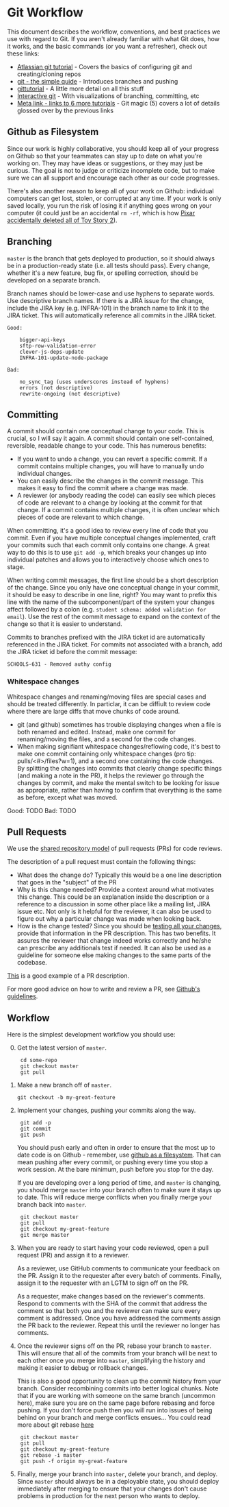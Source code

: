 # Git Workflow

This document describes the workflow, conventions, and best practices we use with regard to Git. If you aren't already familiar with what Git does, how it works, and the basic commands (or you want a refresher), check out these links:

- [Atlassian git tutorial](https://www.atlassian.com/git/tutorial/git-basics) - Covers the basics of configuring git and creating/cloning repos
- [git - the simple quide](http://rogerdudler.github.io/git-guide/) - Introduces branches and pushing
- [gittutorial](http://git-scm.com/docs/gittutorial) - A little more detail on all this stuff
- [Interactive git](https://pcottle.github.io/learnGitBranching/) - With visualizations of branching, committing, etc
- [Meta link - links to 6 more tutorials](http://sixrevisions.com/resources/git-tutorials-beginners) - Git magic (5) covers a lot of details glossed over by the previous links

## Github as Filesystem

Since our work is highly collaborative, you should keep all of your progress on Github so that your teammates can stay up to date on what you're working on. They may have ideas or suggestions, or they may just be curious. The goal is not to judge or criticize incomplete code, but to make sure we can all support and encourage each other as our code progresses.

There's also another reason to keep all of your work on Github: individual computers can get lost, stolen, or corrupted at any time. If your work is only saved locally, you run the risk of losing it if anything goes wrong on your computer (it could just be an accidental `rm -rf`, which is how [Pixar accidentally deleted all of Toy Story 2](http://thenextweb.com/media/2012/05/21/how-pixars-toy-story-2-was-deleted-twice-once-by-technology-and-again-for-its-own-good/)).

## Branching

`master` is the branch that gets deployed to production, so it should always be in a production-ready state (i.e. all tests should pass). Every change, whether it's a new feature, bug fix, or spelling correction, should be developed on a separate branch.

Branch names should be lower-case and use hyphens to separate words. Use descriptive branch names. If there is a JIRA issue for the change, include the JIRA key (e.g. INFRA-101) in the branch name to link it to the JIRA ticket. This will automatically reference all commits in the JIRA ticket.

    Good:

        bigger-api-keys
        sftp-row-validation-error
        clever-js-deps-update
        INFRA-101-update-node-package

    Bad:

        no_sync_tag (uses underscores instead of hyphens)
        errors (not descriptive)
        rewrite-ongoing (not descriptive)

## Committing

A commit should contain one conceptual change to your code. This is crucial, so I will say it again. A commit should contain one self-contained, reversible, readable change to your code. This has numerous benefits:

- If you want to undo a change, you can revert a specific commit. If a commit contains multiple changes, you will have to manually undo individual changes.
- You can easily describe the changes in the commit message. This makes it easy to find the commit where a change was made.
- A reviewer (or anybody reading the code) can easily see which pieces of code are relevant to a change by looking at the commit for that change. If a commit contains multiple changes, it is often unclear which pieces of code are relevant to which change.

When committing, it's a good idea to review every line of code that you commit. Even if you have multiple conceptual changes implemented, craft your commits such that each commit only contains one change. A great way to do this is to use `git add -p`, which breaks your changes up into individual patches and allows you to interactively choose which ones to stage.

When writing commit messages, the first line should be a short description of the change. Since you only have one conceptual change in your commit, it should be easy to describe in one line, right? You may want to prefix this line with the name of the subcomponent/part of the system your changes affect followed by a colon (e.g. `student schema: added validation for email`). Use the rest of the commit message to expand on the context of the change so that it is easier to understand.

Commits to branches prefixed with the JIRA ticket id are automatically referenced in the JIRA ticket. For commits not associated with a branch, add the JIRA ticket id before the commit message:
```
SCHOOLS-631 - Removed authy config
```

### Whitespace changes
Whitespace changes and renaming/moving files are special cases and should be treated differently. In particlar, it can be diffiult to review code where there are large diffs that move chunks of code around.
 - git (and github) sometimes has trouble displaying changes when a file is both renamed and edited. Instead, make one commit for renaming/moving the files, and a second for the code changes.
 - When making signifiant whitespace changes/reflowing code, it's best to make one commit containing only whitespace changes (pro tip: pulls/<#>/files?w=1), and a second one containing the code changes.
By splitting the changes into commits that clearly change specific things (and making a note in the PR), it helps the reviewer go through the changes by commit, and make the mental switch to be looking for issue as appropriate, rather than having to confirm that everything is the same as before, except what was moved.

Good: TODO
Bad: TODO

## Pull Requests

We use the [shared repository model](https://help.github.com/articles/using-pull-requests/#shared-repository-model) of pull requests (PRs) for code reviews.

The description of a pull request must contain the following things:

- What does the change do? Typically this would be a one line description that goes in the "subject"
of the PR
- Why is this change needed? Provide a context around what motivates this change. This could be
an explanation inside the description or a reference to a discussion in some other place like
a mailing list, JIRA issue etc. Not only is it helpful for the reviewer, it can also be used to
figure out why a particular change was made when looking back.
- How is the change tested? Since you should be [testing all your changes](https://github.com/Clever/dev-handbook/blob/master/testing.md), provide that information in the PR description. This has two
benefits. It assures the reviewer that change indeed works correctly and he/she can prescribe
any additionals test if needed. It can also be used as a guideline for someone else making changes
to the same parts of the codebase.

[This](https://github.com/Clever/optimus/pull/12) is a good example of a PR description.

For more good advice on how to write and review a PR, see [Github's guidelines](https://github.com/blog/1943-how-to-write-the-perfect-pull-request).

## Workflow

Here is the simplest development workflow you should use:

0. Get the latest version of `master`.

        cd some-repo
        git checkout master
        git pull

1.  Make a new branch off of `master`.

        git checkout -b my-great-feature

2. Implement your changes, pushing your commits along the way.

        git add -p
        git commit
        git push

    You should push early and often in order to ensure that the most up to date code is on Github - remember, use [github as a filesystem](#github-as-filesystem). That can mean pushing after every commit, or pushing every time you stop a work session. At the bare minimum, push before you stop for the day.

    If you are developing over a long period of time, and `master` is changing, you should merge `master` into your branch often to make sure it stays up to date. This will reduce merge conflicts when you finally merge your branch back into `master`.

        git checkout master
        git pull
        git checkout my-great-feature
        git merge master

4. When you are ready to start having your code reviewed, open a pull request (PR) and assign it to a reviewer.

    As a reviewer, use GitHub comments to communicate your feedback on the PR. Assign it to the
    requester after every batch of comments. Finally, assign it to the requester with an LGTM to
    sign off on the PR.

    As a requester, make changes based on the reviewer's comments. Respond to comments with the SHA
    of the commit that address the comment so that both you and the reviewer can make sure every
    comment is addressed. Once you have addressed the comments assign the PR back to the reviewer.
    Repeat this until the reviewer no longer has comments.

5. Once the reviewer signs off on the PR, rebase your branch to `master`. This will ensure that all of the commits from your branch will be next to each other once you merge into `master`, simplifying the history and making it easier to debug or rollback changes.

    This is also a good opportunity to clean up the commit history from your branch. Consider recombining commits into better logical chunks. Note that if you are working with someone on the same branch (uncommon here), make sure you are on the same page before rebasing and force pushing. If you don't force push then you will run into issues of being behind on your branch and merge conflicts ensues... You could read more about git rebase [here](https://help.github.com/articles/using-git-rebase/)

        git checkout master
        git pull
        git checkout my-great-feature
        git rebase -i master
        git push -f origin my-great-feature

6. Finally, merge your branch into `master`, delete your branch, and deploy. Since `master` should always be in a deployable state, you should deploy immediately after merging to ensure that your changes don't cause problems in production for the next person who wants to deploy.
